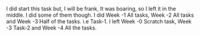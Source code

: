 I did start this task but, I will be frank, It was boaring, so I left it in the middle. I did some of them though. I did Week -1 All tasks, Week -2 All tasks and Week -3 Half of the tasks. i.e Task-1. I left Week -0 Scratch task, Week -3 Task-2 and Week -4 All the tasks.
